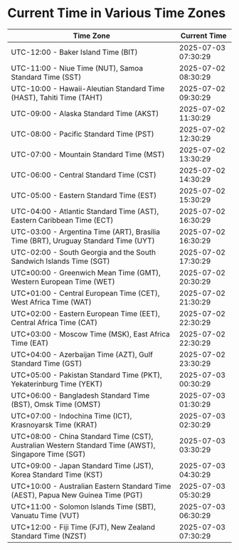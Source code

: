 # Current Time in Various Time Zones

| Time Zone | Current Time |
|-----------|--------------|
| UTC-12:00 - Baker Island Time (BIT) | 2025-07-03 07:30:29 |
| UTC-11:00 - Niue Time (NUT), Samoa Standard Time (SST) | 2025-07-02 08:30:29 |
| UTC-10:00 - Hawaii-Aleutian Standard Time (HAST), Tahiti Time (TAHT) | 2025-07-02 09:30:29 |
| UTC-09:00 - Alaska Standard Time (AKST) | 2025-07-02 11:30:29 |
| UTC-08:00 - Pacific Standard Time (PST) | 2025-07-02 12:30:29 |
| UTC-07:00 - Mountain Standard Time (MST) | 2025-07-02 13:30:29 |
| UTC-06:00 - Central Standard Time (CST) | 2025-07-02 14:30:29 |
| UTC-05:00 - Eastern Standard Time (EST) | 2025-07-02 15:30:29 |
| UTC-04:00 - Atlantic Standard Time (AST), Eastern Caribbean Time (ECT) | 2025-07-02 16:30:29 |
| UTC-03:00 - Argentina Time (ART), Brasília Time (BRT), Uruguay Standard Time (UYT) | 2025-07-02 16:30:29 |
| UTC-02:00 - South Georgia and the South Sandwich Islands Time (SGT) | 2025-07-02 17:30:29 |
| UTC±00:00 - Greenwich Mean Time (GMT), Western European Time (WET) | 2025-07-02 20:30:29 |
| UTC+01:00 - Central European Time (CET), West Africa Time (WAT) | 2025-07-02 21:30:29 |
| UTC+02:00 - Eastern European Time (EET), Central Africa Time (CAT) | 2025-07-02 22:30:29 |
| UTC+03:00 - Moscow Time (MSK), East Africa Time (EAT) | 2025-07-02 22:30:29 |
| UTC+04:00 - Azerbaijan Time (AZT), Gulf Standard Time (GST) | 2025-07-02 23:30:29 |
| UTC+05:00 - Pakistan Standard Time (PKT), Yekaterinburg Time (YEKT) | 2025-07-03 00:30:29 |
| UTC+06:00 - Bangladesh Standard Time (BST), Omsk Time (OMST) | 2025-07-03 01:30:29 |
| UTC+07:00 - Indochina Time (ICT), Krasnoyarsk Time (KRAT) | 2025-07-03 02:30:29 |
| UTC+08:00 - China Standard Time (CST), Australian Western Standard Time (AWST), Singapore Time (SGT) | 2025-07-03 03:30:29 |
| UTC+09:00 - Japan Standard Time (JST), Korea Standard Time (KST) | 2025-07-03 04:30:29 |
| UTC+10:00 - Australian Eastern Standard Time (AEST), Papua New Guinea Time (PGT) | 2025-07-03 05:30:29 |
| UTC+11:00 - Solomon Islands Time (SBT), Vanuatu Time (VUT) | 2025-07-03 06:30:29 |
| UTC+12:00 - Fiji Time (FJT), New Zealand Standard Time (NZST) | 2025-07-03 07:30:29 |
